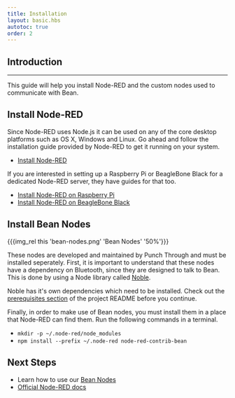 ```yaml
---
title: Installation
layout: basic.hbs
autotoc: true
order: 2
---
```


## Introduction

---

This guide will help you install Node-RED and the custom nodes used to communicate with Bean.

## Install Node-RED

Since Node-RED uses Node.js it can be used on any of the core desktop platforms such as OS X, Windows and Linux. Go ahead and follow the installation guide provided by Node-RED to get it running on your system.

* [Install Node-RED](http://nodered.org/docs/getting-started/installation.html)

If you are interested in setting up a Raspberry Pi or BeagleBone Black for a dedicated Node-RED server, they have guides for that too.

* [Install Node-RED on Raspberry Pi](http://nodered.org/docs/hardware/raspberrypi.html)
* [Install Node-RED on BeagleBone Black](http://nodered.org/docs/hardware/beagleboneblack.html)


## Install Bean Nodes

{{{img_rel this 'bean-nodes.png' 'Bean Nodes' '50%'}}}

These nodes are developed and maintained by Punch Through and must be installed seperately. First, it is important to understand that these nodes have a dependency on Bluetooth, since they are designed to talk to Bean. This is done by using a Node library called [Noble](https://github.com/sandeepmistry/noble).

Noble has it's own dependencies which need to be installed. Check out the [prerequisites section](https://github.com/sandeepmistry/noble#prerequisites) of the project README before you continue.

Finally, in order to make use of Bean nodes, you must install them in a place that Node-RED can find them. Run the following commands in a terminal.

* `mkdir -p ~/.node-red/node_modules`
* `npm install --prefix ~/.node-red node-red-contrib-bean`


## Next Steps

* Learn how to use our [Bean Nodes](/node-red/bean-nodes)
* [Official Node-RED docs](http://nodered.org/docs/)
